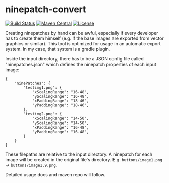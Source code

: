 ninepatch-convert
=================
[![Build Status](https://travis-ci.org/andresmanz/ninepatch-convert.svg?branch=master)](https://travis-ci.org/andresmanz/ninepatch-convert)
[![Maven Central](https://maven-badges.herokuapp.com/maven-central/org.cethos.tools/ninepatch-convert/badge.svg)](https://maven-badges.herokuapp.com/maven-central/org.cethos.tools/ninepatch-convert)
[![License](http://img.shields.io/:license-apache-blue.svg)](http://www.apache.org/licenses/LICENSE-2.0.html)

Creating ninepatches by hand can be awful, especially if every developer has to create them himself (e.g. if the base images are exported from vector graphics or similar). This tool is optimized for usage in an automatic export system. In my case, that system is a gradle plugin.

Inside the input directory, there has to be a JSON config file called "ninepatches.json" which defines the ninepatch properties of each input image:

```
{
    "ninePatches": {
        "testimg1.png": {
            "xScalingRange": "16-48",
            "yScalingRange": "16-48",
            "xPaddingRange": "18-46",
            "yPaddingRange": "18-46",
        },
        "testimg2.png": {
            "xScalingRange": "14-50",
            "yScalingRange": "14-50",
            "xPaddingRange": "16-48",
            "yPaddingRange": "16-48",
        }
    }
}
```

These filepaths are relative to the input directory. A ninepatch for each image will be created in the original file's directory. E.g. ```buttons/image1.png``` -> ```buttons/image1.9.png```.

Detailed usage docs and maven repo will follow.
